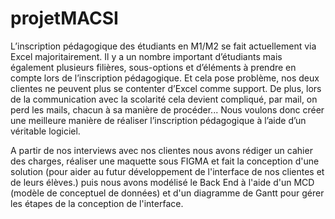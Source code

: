 # projetMACSI
L’inscription pédagogique des étudiants en M1/M2 se fait actuellement via Excel majoritairement. 
Il y a un nombre important d’étudiants mais également plusieurs filières, sous-options et d’éléments à prendre en compte lors de l’inscription pédagogique.
Et cela pose problème, nos deux clientes ne peuvent plus se contenter d’Excel comme support. 
De plus, lors de la communication avec la scolarité cela devient compliqué, par mail, 
on perd les mails, chacun à sa manière de procéder... 
Nous voulons donc créer une meilleure manière de réaliser l’inscription pédagogique à l’aide d’un véritable logiciel.

A partir de nos interviews avec nos clientes nous avons rédiger un cahier des charges, réaliser une maquette sous FIGMA et fait la conception d'une solution (pour aider au futur développement de l'interface de nos clientes et de leurs élèves.) puis nous avons modélisé le Back End à l'aide d'un MCD (modèle de conceptuel de données) et d'un diagramme de Gantt pour gérer les étapes de la conception de l'interface. 
